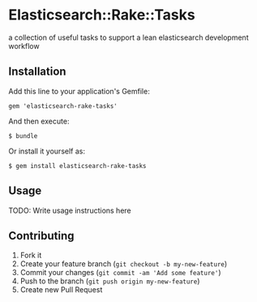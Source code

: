 # Elasticsearch::Rake::Tasks

a collection of useful tasks to support a lean elasticsearch development workflow

## Installation

Add this line to your application's Gemfile:

    gem 'elasticsearch-rake-tasks'

And then execute:

    $ bundle

Or install it yourself as:

    $ gem install elasticsearch-rake-tasks

## Usage

TODO: Write usage instructions here

## Contributing

1. Fork it
2. Create your feature branch (`git checkout -b my-new-feature`)
3. Commit your changes (`git commit -am 'Add some feature'`)
4. Push to the branch (`git push origin my-new-feature`)
5. Create new Pull Request
